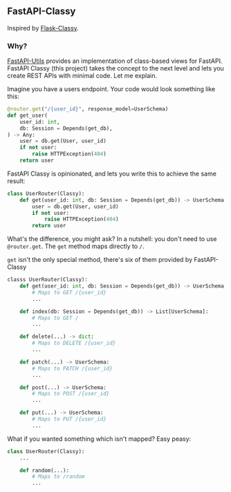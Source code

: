 ## FastAPI-Classy

Inspired by [Flask-Classy](https://github.com/apiguy/flask-classy).

### Why?

[FastAPI-Utils](https://github.com/dmontagu/fastapi-utils) provides an implementation of class-based views for FastAPI. FastAPI Classy (this project) takes the concept to the next level and lets you create REST APIs with minimal code. Let me explain.

Imagine you have a users endpoint. Your code would look something like this:

```python
@router.get("/{user_id}", response_model=UserSchema)
def get_user(
    user_id: int,
    db: Session = Depends(get_db),
) -> Any:
    user = db.get(User, user_id)
    if not user:
        raise HTTPException(404)
    return user
```


FastAPI Classy is opinionated, and lets you write this to achieve the same result:


```python
class UserRouter(Classy):
    def get(user_id: int, db: Session = Depends(get_db)) -> UserSchema:
        user = db.get(User, user_id)
        if not user:
            raise HTTPException(404)
        return user
```

What's the difference, you might ask? In a nutshell: you don't need to use `@router.get`. The `get` method maps directly to `/`.

`get` isn't the only special method, there's six of them provided by FastAPI-Classy

```python
classs UserRouter(Classy):
    def get(user_id: int, db: Session = Depends(get_db)) -> UserSchema:
        # Maps to GET /{user_id}
        ...

    def index(db: Session = Depends(get_db)) -> List[UserSchema]:
        # Maps to GET /
        ...

    def delete(...) -> dict:
        # Maps to DELETE /{user_id}
        ...

    def patch(...) -> UserSchema:
        # Maps to PATCH /{user_id}
        ...

    def post(...) -> UserSchema:
        # Maps to POST /{user_id}
        ...

    def put(...) -> UserSchema:
        # Maps to PUT /{user_id}
        ...
```

What if you wanted something which isn't mapped? Easy peasy:

```python
class UserRouter(Classy):
    ...

    def random(...):
        # Maps to /random
        ...

```
